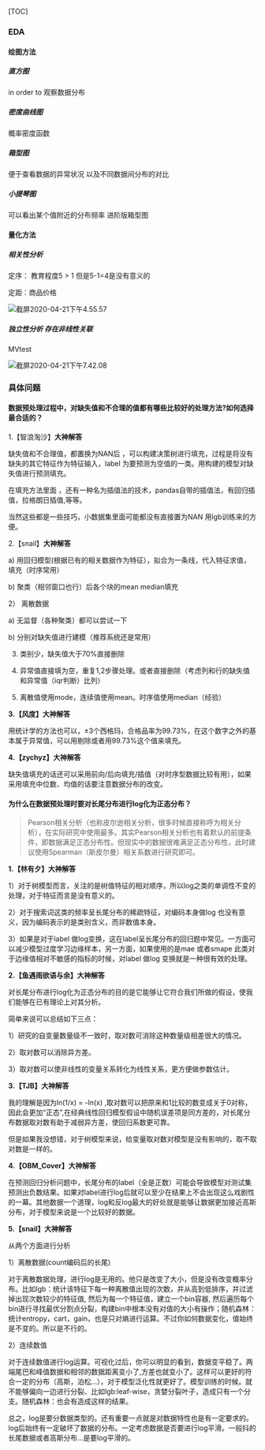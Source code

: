 [TOC]



### EDA

#### 绘图方法

##### 直方图

in order to 观察数据分布

##### 密度曲线图

概率密度函数  

##### 箱型图

便于查看数据的异常状况 以及不同数据间分布的对比

##### 小提琴图

可以看出某个值附近的分布频率  进阶版箱型图

#### 量化方法

##### 相关性分析

定序： 教育程度5 > 1 但是5-1=4是没有意义的

定距：商品价格

![截屏2020-04-21下午4.55.57](/Users/elvis/ITProjects/GitHub/elvis_notebook/比赛/截屏2020-04-21下午4.55.57.png)

##### 独立性分析  存在非线性关联

MVtest

![截屏2020-04-21下午7.42.08](/Users/elvis/ITProjects/GitHub/elvis_notebook/比赛/截屏2020-04-21下午7.42.08.png)

### 具体问题

#### 数据预处理过程中，对缺失值和不合理的值都有哪些比较好的处理方法?如何选择最合适的？

1.【智浪淘沙】**大神解答**

缺失值和不合理值，都置换为NAN后 ，可以构建决策树进行填充，过程是将没有缺失的其它特征作为特征输入，label 为要预测为空值的一类。用构建的模型对缺失值进行预测填充。

在填充方法里面 ，还有一种名为插值法的技术，pandas自带的插值法，有回归插值，拉格朗日插值,等等。

当然这些都是一些技巧，小数据集里面可能都没有直接置为NAN 用lgb训练来的方便。



2.【snail】**大神解答**

a) 用回归模型(根据已有的相关数据作为特征），拟合为一条线，代入特征求值，填充（时序常用）

b) 聚类（相邻窗口也行）后各个块的mean median填充

2） 离散数据

a) 无监督（各种聚类）都可以尝试一下

b) 分别对缺失值进行建模（推荐系统还是常用）

3) 类别少，缺失值大于70%直接删除

4) 异常值直接填为空，重复1,2步骤处理。或者直接删除（考虑列和行的缺失值和异常值（iqr判断）比列）

5) 离散值使用mode，连续值使用mean。时序值使用median（经验）



**3.【风度】大神解答**

用统计学的方法也可以，±3个西格玛，合格品率为99.73%，在这个数字之外的基本属于异常值，可以用剔除或者用99.73%这个值来填充。



**4.【zychyz】大神解答**

缺失值填充的话还可以采用前向/后向填充/插值（对时序型数据比较有用），如果采用填充中位数、均值的话要注意数据分布的改变。

#### 为什么在数据预处理时要对长尾分布进行log化为正态分布？

> Pearson相关分析（也称皮尔逊相关分析，很多时候直接称呼为相关分析），在实际研究中使用最多。其实Pearson相关分析也有着默认的前提条件，即数据满足正态分布性。但现实中的数据很难满足正态分布性，此时建议使用Spearman（斯皮尔曼）相关系数进行研究即可。

**1.【林有夕】大神解答**



1）对于树模型而言，关注的是树值特征的相对顺序，所以log之类的单调性不变的处理，对于特征而言是没有意义的。

2）对于搜索词这类的频率呈长尾分布的稀疏特征，对编码本身做log 也没有意义，因为编码表示的是类别含义，而非数值本身。

3）如果是对于label 做log变换，这在label呈长尾分布的回归题中常见。一方面可以减少模型过度学习边缘样本，另一方面，如果使用的是mae 或者smape 此类对于边缘值相对不敏感的指标的时候，对label 做log 变换就是一种很有效的处理。



**2.【鱼遇雨欲语与余】大神解答**



对长尾分布进行log化为正态分布的目的是它能够让它符合我们所做的假设，使我们能够在已有理论上对其分析。



简单来说可以总结如下三点：

1）研究的自变量数量级不一致时，取对数可消除这种数量级相差很大的情况。

2）取对数可以消除异方差。

3）取对数可以使非线性的变量关系转化为线性关系，更方便做参数估计。



**3.【TJB】大神解答**



我的理解是因为ln(1/x) = -ln(x) ,取对数可以把原来和1比较的数变成关于0对称，因此会更加“正态”,在经典线性回归模型假设中随机误差项是同方差的，对长尾分布数据取对数有助于减弱异方差，使回归系数更可靠。



但是如果我没想错，对于树模型来说，给变量取对数对模型是没有影响的，取不取对数是一样的。



**4.【OBM_Cover】大神解答**



在预测回归分析问题中，长尾分布的label（全是正数）可能会导致模型对测试集预测出负数结果。如果对label进行log后就可以至少在结果上不会出现这么戏剧性的一幕。其他数据一个道理，log和反log最大的好处就是能够让数据更加接近高斯分布，对于模型来说是一个比较好的数据。



**5.【snail】大神解答**



从两个方面进行分析

1）离散数据(count编码后的长尾)

对于离散数据处理，进行log是无用的。他只是改变了大小，但是没有改变概率分布。比如lgb：统计该特征下每一种离散值出现的次数，并从高到低排序，并过滤掉出现次数较少的特征值, 然后为每一个特征值，建立一个bin容器, 然后遍历每个bin进行寻找最优分割点分裂，构建bin中根本没有对值的大小有操作；随机森林：统计entropy，cart，gain，也是只对熵进行运算。不过你如何数据变化，值始终是不变的。所以是不行的。



2）连续数值

对于连续数值进行log运算。可视化过后，你可以明显的看到，数据变平稳了。两端尾巴和峰值数据和相邻的数据距离变小了,方差也就变小了。这样可以更好的符合一定的分布（高斯，泊松…），对于模型泛化性就更好了。模型训练的时候。就不能够偏向一边进行分裂、比如lgb:leaf-wise，贪婪分裂叶子，造成只有一个分支。随机森林：也会有造成这样的结果。



总之，log是要分数据类型的。还有重要一点就是对数据特性也是有一定要求的。log后始终有一定破坏了数据的分布。一定考虑数据是否要进行log平滑。一般抖的长尾数据或者高斯分布…是要log平滑的。